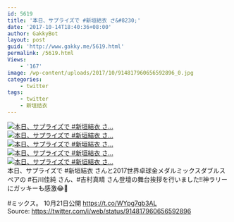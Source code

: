 ```yaml
---
id: 5619
title: '本日、サプライズで #新垣結衣 さ&#8230;'
date: '2017-10-14T18:40:36+08:00'
author: GakkyBot
layout: post
guid: 'http://www.gakky.me/5619.html'
permalink: /5619.html
Views:
    - '167'
image: /wp-content/uploads/2017/10/914817960656592896_0.jpg
categories:
    - twitter
tags:
    - twitter
    - 新垣结衣
---
```


[![本日、サプライズで #新垣結衣 さ...](http://www.yui-aragaki.org/wp-content/uploads/2017/10/914817960656592896_0.jpg)](http://www.yui-aragaki.org/wp-content/uploads/2017/10/914817960656592896_0.jpg)  
[![本日、サプライズで #新垣結衣 さ...](http://www.yui-aragaki.org/wp-content/uploads/2017/10/914817960656592896_1.jpg)](http://www.yui-aragaki.org/wp-content/uploads/2017/10/914817960656592896_1.jpg)  
[![本日、サプライズで #新垣結衣 さ...](http://www.yui-aragaki.org/wp-content/uploads/2017/10/914817960656592896_2.jpg)](http://www.yui-aragaki.org/wp-content/uploads/2017/10/914817960656592896_2.jpg)  
[![本日、サプライズで #新垣結衣 さ...](http://www.yui-aragaki.org/wp-content/uploads/2017/10/914817960656592896_3.jpg)](http://www.yui-aragaki.org/wp-content/uploads/2017/10/914817960656592896_3.jpg)  
[![本日、サプライズで #新垣結衣 さ...](http://www.yui-aragaki.org/wp-content/uploads/2017/10/914817960656592896_4.jpg)](http://www.yui-aragaki.org/wp-content/uploads/2017/10/914817960656592896_4.jpg)  
本日、サプライズで #新垣結衣 さんと2017世界卓球金メダルミックスダブルスペアの #石川佳純 さん、#吉村真晴 さん登壇の舞台挨拶を行いました‼️神ラリーにガッキーも感激😂🏓

\#ミックス。 10月21日公開 https://t.co/WYpg7qb3AL  
Source: <https://twitter.com/i/web/status/914817960656592896>